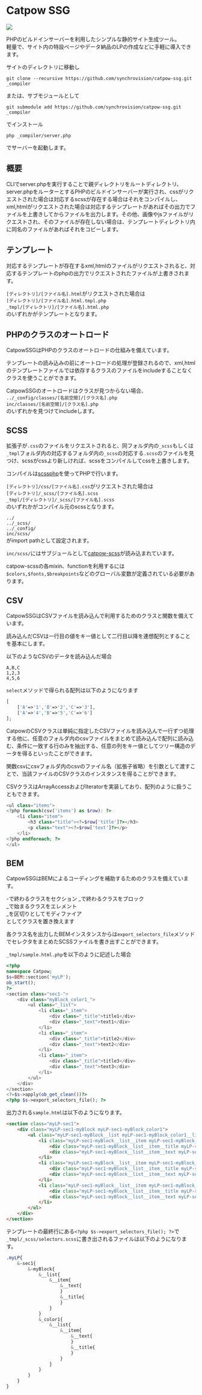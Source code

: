 Catpow SSG
===

<img src="https://img.shields.io/badge/PHP-8.0-45A?logo=php"> 

PHPのビルドインサーバーを利用したシンプルな静的サイト生成ツール。  
軽量で、サイト内の特設ページやデータ納品のLPの作成などに手軽に導入できます。

サイトのディレクトリに移動し

 ```command
git clone --recursive https://github.com/synchrovision/catpow-ssg.git _compiler
 ```
 または、サブモジュールとして

 ```command
git submodule add https://github.com/synchrovision/catpow-ssg.git _compiler
 ```
 
でインストール

 ```command
php _compiler/server.php
 ```
 
でサーバーを起動します。

概要
--

CLIでserver.phpを実行することで親ディレクトリをルートディレクトリ、server.phpをルーターとするPHPのビルドインサーバーが実行され、cssがリクエストされた場合は対応するscssが存在する場合はそれをコンパイルし、xml,htmlがリクエストされた場合は対応するテンプレートがあればその出力でファイルを上書きしてからファイルを出力します。その他、画像やjsファイルがリクエストされ、そのファイルが存在しない場合は、テンプレートディレクトリ内に同名のファイルがあればそれをコピーします。

テンプレート
---

対応するテンプレートが存在するxml,htmlのファイルがリクエストされると、対応するテンプレートのphpの出力でリクエストされたファイルが上書きされます。

 ``[ディレクトリ]/[ファイル名].html``がリクエストされた場合は  
``[ディレクトリ]/[ファイル名].html.tmpl.php``  
``_tmpl/[ディレクトリ]/[ファイル名].html.php``  
のいずれかがテンプレートとなります。



PHPのクラスのオートロード
---

CatpowSSGはPHPのクラスのオートロードの仕組みを備えています。

テンプレートの読み込みの前にオートロードの処理が登録されるので、xml,htmlのテンプレートファイルでは依存するクラスのファイルをincludeすることなくクラスを使うことができます。

CatpowSSGのオートロードはクラスが見つからない場合、  
``../_config/classes/[名前空間]/[クラス名].php``  
``inc/classes/[名前空間]/[クラス名].php``  
のいずれかを見つけてincludeします。

SCSS
---

拡張子が``.css``のファイルをリクエストされると、同フォルダ内の``_scss``もしくは``_tmpl``フォルダ内の対応するフォルダ内の``_scss``の対応する``.scss``のファイルを見つけ、scssがcssより新しければ、scssをコンパイルしてcssを上書きします。

コンパイルは[scssphp](https://scssphp.github.io/scssphp/)を使ってPHPで行います。

``[ディレクトリ]/css/[ファイル名].css``がリクエストされた場合は  
``[ディレクトリ]/_scss/[ファイル名].scss``  
``_tmpl/[ディレクトリ]/_scss/[ファイル名].scss``  
のいずれかがコンパイル元のscssとなります。

``../``  
``../_scss/``  
``../_config/``  
``inc/scss/``  
がimport pathとして設定されます。

``inc/scss/``にはサブジュールとして[catpow-scss](https://github.com/synchrovision/cawpow-scss)が読み込まれています。

catpow-scssの各mixin、functionを利用するには``$colors,$fonts,$breakpoints``などのグローバル変数が定義されている必要があります。


CSV
---

CatpowSSGはCSVファイルを読み込んで利用するためのクラスと関数を備えています。

読み込んだCSVは一行目の値をキー値として二行目以降を連想配列とすることを基本にします。

以下のようなCSVのデータを読み込んだ場合

```csv
A,B,C
1,2,3
4,5,6
```

``select``メソッドで得られる配列は以下のようになります

```php
[
	['A'=>'1','B'=>'2','C'=>'3'],
	['A'=>'4','B'=>'5','C'=>'6']
];
```


CatpowのCSVクラスは単純に指定したCSVファイルを読み込んで一行ずつ処理する他に、任意のフォルダ内のcsvファイルをまとめて読み込んで配列に読み込む、条件に一致する行のみを抽出する、任意の列をキー値としてツリー構造のデータを得るといったことができます。 

関数csvにcsvフォルダ内のcsvのファイル名（拡張子省略）を引数として渡すことで、当該ファイルのCSVクラスのインスタンスを得ることができます。

CSVクラスはArrayAccessおよびIteratorを実装しており、配列のように扱うこともできます。

```php
<ul class="items">
<?php foreach(csv('items') as $row): ?>
	<li class="item">
		<h3 class="title"><?=$row['title']?></h3>
		<p class="text"><?=$row['text']?></p>
	</li>
<?php endforeach; ?>
</ul>
```


BEM
---

CatpowSSGはBEMによるコーディングを補助するためのクラスを備えています。

-で終わるクラスをセクション
_で終わるクラスをブロック  
_で始まるクラスをエレメント  
_を区切りとしてモディファイア  
としてクラスを置き換えます

各クラス名を出力したBEMインスタンスからは``export_selectors_file``メソッドでセレクタをまとめたSCSSファイルを書き出すことができます。

``_tmpl/sample.html.php``を以下のように記述した場合

```php
<?php
namespace Catpow;
$s=BEM::section('myLP');
ob_start();
?>
<section class="sec1-">
	<div class="myBlock_color1_">
		<ul class="_list">
			<li class="_item">
				<div class="_title">title1</div>
				<div class="_text">text1</div>
			</li>
			<li class="_item">
				<div class="_title">title2</div>
				<div class="_text">text2</div>
			</li>
			<li class="_item">
				<div class="_title">title3</div>
				<div class="_text">text3</div>
			</li>
		</ul>
	</div>
</section>
<?=$s->apply(ob_get_clean())?>
<?php $s->export_selectors_file(); ?>
```

出力される``sample.html``は以下のようになります。

```html
<section class="myLP-sec1">
	<div class="myLP-sec1-myBlock myLP-sec1-myBlock_color1">
		<ul class="myLP-sec1-myBlock__list myLP-sec1-myBlock_color1__list">
			<li class="myLP-sec1-myBlock__list__item myLP-sec1-myBlock_color1__list__item">
				<div class="myLP-sec1-myBlock__list__item__title myLP-sec1-myBlock_color1__list__item__title">title1</div>
				<div class="myLP-sec1-myBlock__list__item__text myLP-sec1-myBlock_color1__list__item__text">text1</div>
			</li>
			<li class="myLP-sec1-myBlock__list__item myLP-sec1-myBlock_color1__list__item">
				<div class="myLP-sec1-myBlock__list__item__title myLP-sec1-myBlock_color1__list__item__title">title2</div>
				<div class="myLP-sec1-myBlock__list__item__text myLP-sec1-myBlock_color1__list__item__text">text2</div>
			</li>
			<li class="myLP-sec1-myBlock__list__item myLP-sec1-myBlock_color1__list__item">
				<div class="myLP-sec1-myBlock__list__item__title myLP-sec1-myBlock_color1__list__item__title">title3</div>
				<div class="myLP-sec1-myBlock__list__item__text myLP-sec1-myBlock_color1__list__item__text">text3</div>
			</li>
		</ul>
	</div>
</section>
```

テンプレートの最終行にある``<?php $s->export_selectors_file(); ?>``で``_tmpl/_scss/selectors.scss``に書き出されるファイルは以下のようになります。

```scss：selectors.scss
.myLP{
	&-sec1{
		&-myBlock{
			&__list{
				&__item{
					&__text{
					}
					&__title{
					}
				}
			}
			&_color1{
				&__list{
					&__item{
						&__text{
						}
						&__title{
						}
					}
				}
			}
		}
	}
}
```